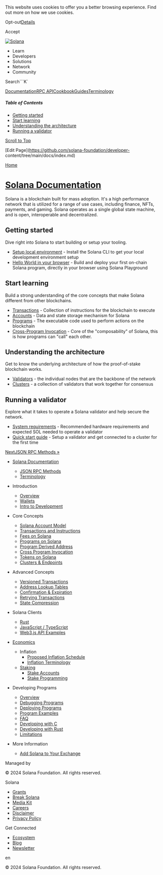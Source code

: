 This website uses cookies to offer you a better browsing experience. Find out
more on how we use cookies.

Opt-out[Details](/privacy-policy#collection-of-information)

Accept

[![Solana](/_next/static/media/logotype-dark.f79d530d.svg)](/)

  * Learn
  * Developers
  * Solutions
  * Network
  * Community

Search```K`

[Documentation](/docs)[RPC
API](/docs/rpc)[Cookbook](/developers/cookbook)[Guides](/developers/guides)[Terminology](/docs/terminology)

##### Table of Contents

  * [Getting started](/docs#getting-started)
  * [Start learning](/docs#start-learning)
  * [Understanding the architecture](/docs#understanding-the-architecture)
  * [Running a validator](/docs#running-a-validator)

[Scroll to Top](/docs#)

[Edit Page](https://github.com/solana-foundation/developer-
content/tree/main/docs/index.md)

[Home](/)

# [Solana Documentation](/docs)

Solana is a blockchain built for mass adoption. It's a high performance
network that is utilized for a range of use cases, including finance, NFTs,
payments, and gaming. Solana operates as a single global state machine, and is
open, interoperable and decentralized.

## Getting started #

Dive right into Solana to start building or setup your tooling.

  * [Setup local environment](/developers/guides/getstarted/setup-local-development) \- Install the Solana CLI to get your local development environment setup
  * [Hello World in your browser](/developers/guides/getstarted/hello-world-in-your-browser) \- Build and deploy your first on-chain Solana program, directly in your browser using Solana Playground

## Start learning #

Build a strong understanding of the core concepts that make Solana different
from other blockchains.

  * [Transactions](/docs/core/transactions) \- Collection of instructions for the blockchain to execute
  * [Accounts](/docs/core/accounts) \- Data and state storage mechanism for Solana
  * [Programs](/docs/core/programs) \- The executable code used to perform actions on the blockchain
  * [Cross-Program Invocation](/docs/core/cpi) \- Core of the "composability" of Solana, this is how programs can "call" each other.

## Understanding the architecture #

Get to know the underlying architecture of how the proof-of-stake blockchain
works.

  * [Validators](https://docs.solanalabs.com/validator/anatomy) \- the individual nodes that are the backbone of the network
  * [Clusters](/docs/core/clusters) \- a collection of validators that work together for consensus

## Running a validator #

Explore what it takes to operate a Solana validator and help secure the
network.

  * [System requirements](https://docs.solanalabs.com/operations/requirements) \- Recommended hardware requirements and expected SOL needed to operate a validator
  * [Quick start guide](https://docs.solanalabs.com/operations/setup-a-validator) \- Setup a validator and get connected to a cluster for the first time

[NextJSON RPC Methods »](/docs/rpc)

  * [Solana Documentation](/docs)

    * [JSON RPC Methods](/docs/rpc)
    * [Terminology](/docs/terminology)
  * Introduction

    * [Overview](/docs/intro/overview)
    * [Wallets](/docs/intro/wallets)
    * [Intro to Development](/docs/intro/dev)
  * Core Concepts

    * [Solana Account Model](/docs/core/accounts)
    * [Transactions and Instructions](/docs/core/transactions)
    * [Fees on Solana](/docs/core/fees)
    * [Programs on Solana](/docs/core/programs)
    * [Program Derived Address](/docs/core/pda)
    * [Cross Program Invocation](/docs/core/cpi)
    * [Tokens on Solana](/docs/core/tokens)
    * [Clusters & Endpoints](/docs/core/clusters)
  * Advanced Concepts

    * [Versioned Transactions](/docs/advanced/versions)
    * [Address Lookup Tables](/docs/advanced/lookup-tables)
    * [Confirmation & Expiration](/docs/advanced/confirmation)
    * [Retrying Transactions](/docs/advanced/retry)
    * [State Compression](/docs/advanced/state-compression)
  * Solana Clients

    * [Rust](/docs/clients/rust)
    * [JavaScript / TypeScript](/docs/clients/javascript)
    * [Web3.js API Examples](/docs/clients/javascript-reference)
  * [Economics](/docs/economics)

    * Inflation
      * [Proposed Inflation Schedule](/docs/economics/inflation/inflation-schedule)
      * [Inflation Terminology](/docs/economics/inflation/terminology)
    * [Staking](/docs/economics/staking)
      * [Stake Accounts](/docs/economics/staking/stake-accounts)
      * [Stake Programming](/docs/economics/staking/stake-programming)
  * Developing Programs

    * [Overview](/docs/programs/overview)
    * [Debugging Programs](/docs/programs/debugging)
    * [Deploying Programs](/docs/programs/deploying)
    * [Program Examples](/docs/programs/examples)
    * [FAQ](/docs/programs/faq)
    * [Developing with C](/docs/programs/lang-c)
    * [Developing with Rust](/docs/programs/lang-rust)
    * [Limitations](/docs/programs/limitations)
  * More Information

    * [Add Solana to Your Exchange](/docs/more/exchange)

Managed by

[](/)

[](/youtube)[](/twitter)[](/discord)[](/reddit)[](/github)[](/telegram)

© 2024 Solana Foundation. All rights reserved.

Solana

  * [Grants](https://solana.org/grants)
  * [Break Solana](https://break.solana.com/)
  * [Media Kit](/branding)
  * [Careers](https://jobs.solana.com/)
  * [Disclaimer](/tos)
  * [Privacy Policy](/privacy-policy)

Get Connected

  * [Ecosystem](/ecosystem)
  * [Blog](/news)
  * [Newsletter](/newsletter)

en

© 2024 Solana Foundation. All rights reserved.

